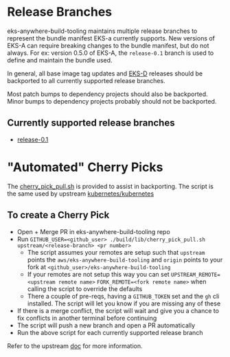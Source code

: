# Release Branches

eks-anywhere-build-tooling maintains multiple release branches to represent the bundle manifest EKS-a currently supports.  New versions of
EKS-A can require breaking changes to the bundle manifest, but do not always.  For ex: version 0.5.0 of EKS-A, the `release-0.1` branch
is used to define and maintain the bundle used.

In general, all base image tag updates and [EKS-D](https://github.com/aws/eks-anywhere-build-tooling/blob/main/EKSD_LATEST_RELEASES) 
releases should be backported to all currently supported release branches.

Most patch bumps to dependency projects should also be backported.  Minor bumps to dependency projects probably should not be backported.

## Currently supported release branches

- [release-0.1](https://github.com/aws/eks-anywhere-build-tooling/tree/release-0.1)

# "Automated" Cherry Picks

The [cherry_pick_pull.sh](../../build/lib/cherry_pick_pull.sh) is provided 
to assist in backporting.  The script is the same used by upstream [kubernetes/kubernetes](https://github.com/kubernetes/kubernetes/blob/master/hack/cherry_pick_pull.sh)

## To create a Cherry Pick

- Open + Merge PR in eks-anywhere-build-tooling repo
- Run `GITHUB_USER=<github_user> ./build/lib/cherry_pick_pull.sh upstream/<release-branch> <pr number>`
	- The script assumes your remotes are setup such that `upstream` points the `aws/eks-anywhere-build-tooling` and `origin`
	points to your fork at `<github_user>/eks-anywhere-build-tooling`
	- If your remotes are not setup this way you can set `UPSTREAM_REMOTE=<upstream remote name>` `FORK_REMOTE=<fork remote name>`
	when calling the script to override the defaults
	- There a couple of pre-reqs, having a `GITHUB_TOKEN` set and the `gh` cli installed.  The script will let you know if you are missing any of these
- If there is a merge conflict, the script will wait and give you a chance to fix conflicts in another terminal before continuing
- The script will push a new branch and open a PR automatically
- Run the above script for each currently supported release branch

Refer to the upstream [doc](https://github.com/kubernetes/community/blob/master/contributors/devel/sig-release/cherry-picks.md) for more information.